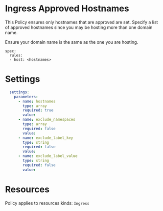 # Ingress Approved Hostnames

This Policy ensures only hostnames that are approved are set. Specify a list of approved hostnames since you may be hosting more than one domain name. 


Ensure your domain name is the same as the one you are hosting.
```
spec:
  rules:
  - host: <hostnames>
```


# Settings
```yaml
  settings:
    parameters:
      - name: hostnames
        type: array
        required: true
        value:
      - name: exclude_namespaces
        type: array
        required: false
        value:
      - name: exclude_label_key
        type: string
        required: false
        value:
      - name: exclude_label_value
        type: string
        required: false
        value:
```

# Resources
Policy applies to resources kinds:
`Ingress`
